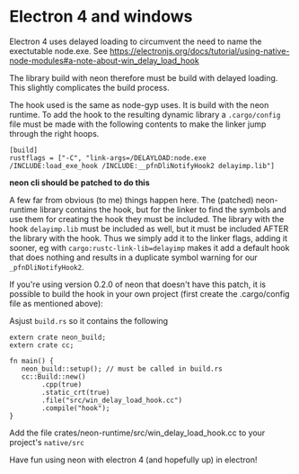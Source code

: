 Electron 4 and windows
======================

Electron 4 uses delayed loading to circumvent the need to name the exectutable node.exe. See https://electronjs.org/docs/tutorial/using-native-node-modules#a-note-about-win_delay_load_hook

The library build with neon therefore must be build with delayed loading. This slightly complicates the build process.

The hook used is the same as node-gyp uses. It is build with the neon runtime. To add the hook to the resulting dynamic library a `.cargo/config` file must be made with the following contents to make the linker jump through the right hoops.

```
[build]
rustflags = ["-C", "link-args=/DELAYLOAD:node.exe /INCLUDE:load_exe_hook /INCLUDE:__pfnDliNotifyHook2 delayimp.lib"]
```

**neon cli should be patched to do this**

A few far from obvious (to me) things happen here. The (patched) neon-runtime library contains the hook, but for the linker to find the symbols and use them for creating the hook they must be included. The library with the hook `delayimp.lib` must be included as well, but it must be included AFTER the library with the hook. Thus we simply add it to the linker flags, adding it sooner, eg with `cargo:rustc-link-lib=delayimp` makes it add a default hook that does nothing and results in a duplicate symbol warning for our `_pfnDliNotifyHook2`.

If you're using version 0.2.0 of neon that doesn't have this patch, it is possible to build the hook in your own project (first create the .cargo/config file as mentioned above):

Asjust `build.rs` so it contains the following

```
extern crate neon_build;
extern crate cc;

fn main() {
   neon_build::setup(); // must be called in build.rs
   cc::Build::new()
        .cpp(true)
        .static_crt(true)
        .file("src/win_delay_load_hook.cc")
        .compile("hook");
}
```

Add the file crates/neon-runtime/src/win_delay_load_hook.cc to your project's `native/src`

Have fun using neon with electron 4 (and hopefully up) in electron!
